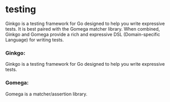 # testing

Ginkgo is a testing framework for Go designed to help you write expressive tests. It is best paired with the Gomega matcher library. 
When combined, Ginkgo and Gomega provide a rich and expressive DSL (Domain-specific Language) for writing tests.

### Ginkgo: 
Ginkgo is a testing framework for Go designed to help you write expressive tests. 
### Gomega:
Gomega is a matcher/assertion library.